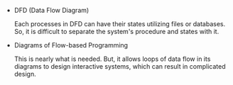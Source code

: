 * DFD (Data Flow Diagram)

  Each processes in DFD can have their states utilizing files or databases.
  So, it is difficult to separate the system's procedure and states with it.

* Diagrams of Flow-based Programming

  This is nearly what is needed. But, it allows loops of data flow in its
  diagrams to design interactive systems, which can result in complicated
  design.
